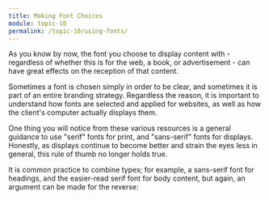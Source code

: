 ```yaml
---
title: Making Font Choices
module: topic-10
permalink: /topic-10/using-fonts/
---
```


<div class="divider-heading"></div>

As you know by now, the font you choose to display content with - regardless of whether this is for the web, a book, or advertisement - can have great effects on the reception of that content.

Sometimes a font is chosen simply in order to be clear, and sometimes it is part of an entire branding strategy. Regardless the reason, it is important to understand how fonts are selected and applied for websites, as well as how the client's computer actually displays them.

One thing you will notice from these various resources is a general guidance to use "serif" fonts for print, and "sans-serif" fonts for displays. Honestly, as displays continue to become better and strain the eyes less in general, this rule of thumb no longer holds true.

It is common practice to combine types; for example, a sans-serif font for headings, and the easier-read serif font for body content, but again, an argument can be made for the reverse:


<div class="codepen-embed">
  <p data-height="400" data-theme-id="30567" data-slug-hash="ZEOLmZB" data-default-tab="css,result" data-user="retrog4m3r" data-embed-version="2" data-pen-title="Font Combinations" class="codepen"></p>
</div>
